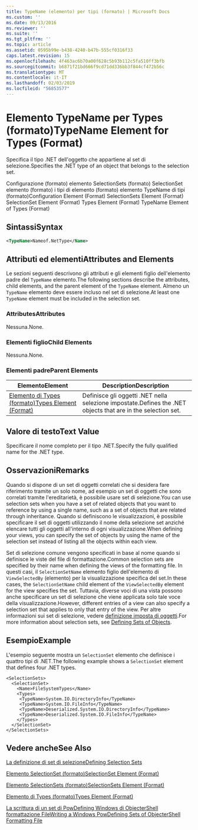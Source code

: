 ```yaml
---
title: TypeName (elemento) per tipi (formato) | Microsoft Docs
ms.custom: ''
ms.date: 09/13/2016
ms.reviewer: ''
ms.suite: ''
ms.tgt_pltfrm: ''
ms.topic: article
ms.assetid: 0595b99e-b438-4240-b47b-555cf0316f33
caps.latest.revision: 15
ms.openlocfilehash: 4f463ac6b70a00f628c5b93b112c5fa510ff3bfb
ms.sourcegitcommit: b6871f21bd666f9cd71dd336bb3f844cf472b56c
ms.translationtype: MT
ms.contentlocale: it-IT
ms.lasthandoff: 02/03/2019
ms.locfileid: "56853577"
---
```

# <a name="typename-element-for-types-format"></a><span data-ttu-id="666a4-102">Elemento TypeName per Types (formato)</span><span class="sxs-lookup"><span data-stu-id="666a4-102">TypeName Element for Types (Format)</span></span>

<span data-ttu-id="666a4-103">Specifica il tipo .NET dell'oggetto che appartiene al set di selezione.</span><span class="sxs-lookup"><span data-stu-id="666a4-103">Specifies the .NET type of an object that belongs to the selection set.</span></span>

<span data-ttu-id="666a4-104">Configurazione (formato) elemento SelectionSets (formato) SelectionSet elemento (formato) i tipi di elemento (formato) elemento TypeName di tipi (formato)</span><span class="sxs-lookup"><span data-stu-id="666a4-104">Configuration Element (Format) SelectionSets Element (Format) SelectionSet Element (Format) Types Element (Format) TypeName Element of Types (Format)</span></span>

## <a name="syntax"></a><span data-ttu-id="666a4-105">Sintassi</span><span class="sxs-lookup"><span data-stu-id="666a4-105">Syntax</span></span>

```xml
<TypeName>Nameof.NetType</Name>
```

## <a name="attributes-and-elements"></a><span data-ttu-id="666a4-106">Attributi ed elementi</span><span class="sxs-lookup"><span data-stu-id="666a4-106">Attributes and Elements</span></span>

<span data-ttu-id="666a4-107">Le sezioni seguenti descrivono gli attributi e gli elementi figlio dell'elemento padre del `TypeName` elemento.</span><span class="sxs-lookup"><span data-stu-id="666a4-107">The following sections describe the attributes, child elements, and the parent element of the `TypeName` element.</span></span> <span data-ttu-id="666a4-108">Almeno un `TypeName` elemento deve essere incluso nel set di selezione.</span><span class="sxs-lookup"><span data-stu-id="666a4-108">At least one `TypeName` element must be included in the selection set.</span></span>

### <a name="attributes"></a><span data-ttu-id="666a4-109">Attributes</span><span class="sxs-lookup"><span data-stu-id="666a4-109">Attributes</span></span>

<span data-ttu-id="666a4-110">Nessuna.</span><span class="sxs-lookup"><span data-stu-id="666a4-110">None.</span></span>

### <a name="child-elements"></a><span data-ttu-id="666a4-111">Elementi figlio</span><span class="sxs-lookup"><span data-stu-id="666a4-111">Child Elements</span></span>

<span data-ttu-id="666a4-112">Nessuna.</span><span class="sxs-lookup"><span data-stu-id="666a4-112">None.</span></span>

### <a name="parent-elements"></a><span data-ttu-id="666a4-113">Elementi padre</span><span class="sxs-lookup"><span data-stu-id="666a4-113">Parent Elements</span></span>

|<span data-ttu-id="666a4-114">Elemento</span><span class="sxs-lookup"><span data-stu-id="666a4-114">Element</span></span>|<span data-ttu-id="666a4-115">Description</span><span class="sxs-lookup"><span data-stu-id="666a4-115">Description</span></span>|
|-------------|-----------------|
|[<span data-ttu-id="666a4-116">Elemento di Types (formato)</span><span class="sxs-lookup"><span data-stu-id="666a4-116">Types Element (Format)</span></span>](./types-element-for-selectionset-format.md)|<span data-ttu-id="666a4-117">Definisce gli oggetti .NET nella selezione impostate.</span><span class="sxs-lookup"><span data-stu-id="666a4-117">Defines the .NET objects that are in the selection set.</span></span>|

## <a name="text-value"></a><span data-ttu-id="666a4-118">Valore di testo</span><span class="sxs-lookup"><span data-stu-id="666a4-118">Text Value</span></span>

<span data-ttu-id="666a4-119">Specificare il nome completo per il tipo .NET.</span><span class="sxs-lookup"><span data-stu-id="666a4-119">Specify the fully qualified name for the .NET type.</span></span>

## <a name="remarks"></a><span data-ttu-id="666a4-120">Osservazioni</span><span class="sxs-lookup"><span data-stu-id="666a4-120">Remarks</span></span>

<span data-ttu-id="666a4-121">Quando si dispone di un set di oggetti correlati che si desidera fare riferimento tramite un solo nome, ad esempio un set di oggetti che sono correlati tramite l'ereditarietà, è possibile usare set di selezione.</span><span class="sxs-lookup"><span data-stu-id="666a4-121">You can use selection sets when you have a set of related objects that you want to reference by using a single name, such as a set of objects that are related through inheritance.</span></span> <span data-ttu-id="666a4-122">Quando si definiscono le visualizzazioni, è possibile specificare il set di oggetti utilizzando il nome della selezione set anziché elencare tutti gli oggetti all'interno di ogni visualizzazione.</span><span class="sxs-lookup"><span data-stu-id="666a4-122">When defining your views, you can specify the set of objects by using the name of the selection set instead of listing all the objects within each view.</span></span>

<span data-ttu-id="666a4-123">Set di selezione comune vengono specificati in base al nome quando si definisce le viste del file di formattazione.</span><span class="sxs-lookup"><span data-stu-id="666a4-123">Common selection sets are specified by their name when defining the views of the formatting file.</span></span> <span data-ttu-id="666a4-124">In questi casi, il `SelectionSetName` elemento figlio dell'elemento di `ViewSelectedBy` (elemento) per la visualizzazione specifica del set.</span><span class="sxs-lookup"><span data-stu-id="666a4-124">In these cases, the `SelectionSetName` child element of the `ViewSelectedBy` element for the view specifies the set.</span></span> <span data-ttu-id="666a4-125">Tuttavia, diverse voci di una vista possono anche specificare un set di selezione che viene applicata solo tale voce della visualizzazione.</span><span class="sxs-lookup"><span data-stu-id="666a4-125">However, different entries of a view can also specify a selection set that applies to only that entry of the view.</span></span> <span data-ttu-id="666a4-126">Per altre informazioni sui set di selezione, vedere [definizione imposta di oggetti](./defining-selection-sets.md).</span><span class="sxs-lookup"><span data-stu-id="666a4-126">For more information about selection sets, see [Defining Sets of Objects](./defining-selection-sets.md).</span></span>

## <a name="example"></a><span data-ttu-id="666a4-127">Esempio</span><span class="sxs-lookup"><span data-stu-id="666a4-127">Example</span></span>

<span data-ttu-id="666a4-128">L'esempio seguente mostra un `SelectionSet` elemento che definisce i quattro tipi di .NET.</span><span class="sxs-lookup"><span data-stu-id="666a4-128">The following example shows a `SelectionSet` element that defines four .NET types.</span></span>

```
<SelectionSets>
  <SelectionSet>
    <Name>FileSystemTypes</Name>
    <Types>
     <TypeName>System.IO.DirectoryInfo</TypeName>
     <TypeName>System.IO.FileInfo</TypeName>
     <TypeName>Deserialized.System.IO.DirectoryInfo</TypeName>
     <TypeName>Deserialized.System.IO.FileInfo</TypeName>
    </Types>
  </SelectionSet>
</SelectionSets>
```

## <a name="see-also"></a><span data-ttu-id="666a4-129">Vedere anche</span><span class="sxs-lookup"><span data-stu-id="666a4-129">See Also</span></span>

[<span data-ttu-id="666a4-130">La definizione di set di selezione</span><span class="sxs-lookup"><span data-stu-id="666a4-130">Defining Selection Sets</span></span>](./defining-selection-sets.md)

[<span data-ttu-id="666a4-131">Elemento SelectionSet (formato)</span><span class="sxs-lookup"><span data-stu-id="666a4-131">SelectionSet Element (Format)</span></span>](./selectionset-element-format.md)

[<span data-ttu-id="666a4-132">Elemento SelectionSets (formato)</span><span class="sxs-lookup"><span data-stu-id="666a4-132">SelectionSets Element (Format)</span></span>](./selectionsets-element-format.md)

[<span data-ttu-id="666a4-133">Elemento di Types (formato)</span><span class="sxs-lookup"><span data-stu-id="666a4-133">Types Element (Format)</span></span>](./types-element-for-selectionset-format.md)

[<span data-ttu-id="666a4-134">La scrittura di un set di PowDefining Windows di ObjecterShell formattazione File</span><span class="sxs-lookup"><span data-stu-id="666a4-134">Writing a Windows PowDefining Sets of ObjecterShell Formatting File</span></span>](./writing-a-powershell-formatting-file.md)
